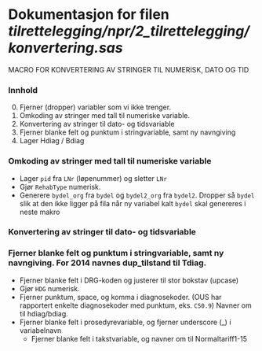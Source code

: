 
# Dokumentasjon for filen *tilrettelegging/npr/2_tilrettelegging/konvertering.sas*


MACRO FOR KONVERTERING AV STRINGER TIL NUMERISK, DATO OG TID

### Innhold
0. Fjerner (dropper) variabler som vi ikke trenger. 
1. Omkoding av stringer med tall til numeriske variable.
2. Konvertering av stringer til dato- og tidsvariable
3. Fjerner blanke felt og punktum i stringvariable, samt ny navngiving
4. Lager Hdiag / Bdiag
### Omkoding av stringer med tall til numeriske variable
- Lager `pid` fra `LNr` (løpenummer) og sletter `LNr`
- Gjør `RehabType` numerisk.
- Generere `bydel_org` fra `bydel` og `bydel2_org` fra `bydel2`. Dropper så `bydel` slik at den ikke ligger på fila når ny variabel kalt `bydel` skal genereres i neste makro
### Konvertering av stringer til dato- og tidsvariable
###	Fjerner blanke felt og punktum i stringvariable, samt ny navngiving. For 2014 navnes dup_tilstand til Tdiag.
- Fjerner blanke felt i DRG-koden og justerer til stor bokstav (upcase)
- Gjør `HDG` numerisk.
- Fjerner punktum, space, og komma i diagnosekoder. (OUS har rapportert enkelte diagnosekoder med punktum, eks. `C50.9`) Navner om til hdiag/bdiag.
- Fjerner blanke felt i prosedyrevariable, og fjerner underscore (_) i variabelnavn
	- Fjerner blanke felt i takstvariable, og navner om til Normaltariff1-15
